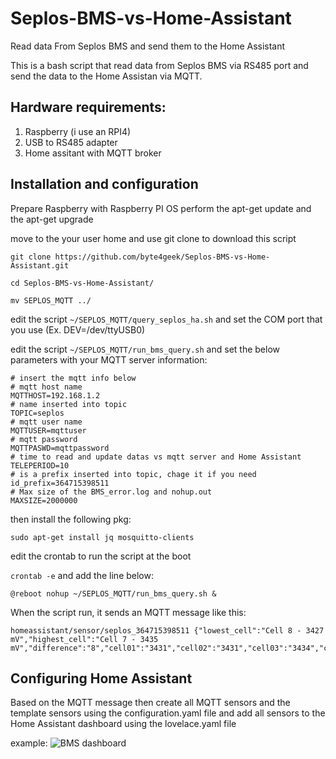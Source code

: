 # Seplos-BMS-vs-Home-Assistant
Read data From Seplos BMS and send them to the Home Assistant

This is a bash script that read data from Seplos BMS via RS485 port and send the data to the Home Assistan via MQTT.

## Hardware requirements:
1. Raspberry (i use an RPI4)
2. USB to RS485 adapter
3. Home assitant with MQTT broker

## Installation and configuration

Prepare Raspberry with Raspberry PI OS
perform the apt-get update and the apt-get upgrade

move to the your user home and use git clone to download this script

```
git clone https://github.com/byte4geek/Seplos-BMS-vs-Home-Assistant.git

cd Seplos-BMS-vs-Home-Assistant/

mv SEPLOS_MQTT ../
```

edit the script ```~/SEPLOS_MQTT/query_seplos_ha.sh``` and set the COM port that you use (Ex. DEV=/dev/ttyUSB0)

edit the script ```~/SEPLOS_MQTT/run_bms_query.sh``` and set the below parameters with your MQTT server information:

```
# insert the mqtt info below
# mqtt host name
MQTTHOST=192.168.1.2
# name inserted into topic
TOPIC=seplos
# mqtt user name
MQTTUSER=mqttuser
# mqtt password
MQTTPASWD=mqttpassword
# time to read and update datas vs mqtt server and Home Assistant
TELEPERIOD=10
# is a prefix inserted into topic, chage it if you need
id_prefix=364715398511
# Max size of the BMS_error.log and nohup.out
MAXSIZE=2000000
```

then install the following pkg:

```
sudo apt-get install jq mosquitto-clients
```

edit the crontab to run the script at the boot

```crontab -e``` and add the line below:
```
@reboot nohup ~/SEPLOS_MQTT/run_bms_query.sh &
```

When the script run, it sends an MQTT message like this:

```
homeassistant/sensor/seplos_364715398511 {"lowest_cell":"Cell 8 - 3427 mV","highest_cell":"Cell 7 - 3435 mV","difference":"8","cell01":"3431","cell02":"3431","cell03":"3434","cell04":"3430","cell05":"3433","cell06":"3432","cell07":"3435","cell08":"3427","cell09":"3431","cell10":"3428","cell11":"3433","cell12":"3433","cell13":"3435","cell14":"3431","cell15":"3435","cell16":"3428","cell_temp1":"31.7","cell_temp2":"32.2","cell_temp3":"32.0","cell_temp4":"31.9","env_temp":"37.2","power_temp":"34.9","charge_discharge":"26.01","total_voltage":"54.90","residual_capacity":"271.24","soc":"96.8","cycles":"12","soh":"100.0","port_voltage":"54.93"}
```

## Configuring Home Assistant

Based on the MQTT message then create all MQTT sensors and the template sensors using the configuration.yaml file and add all sensors to the Home Assistant dashboard using the lovelace.yaml file

example:
![BMS dashboard](https://github.com/byte4geek/Seplos-BMS-vs-Home-Assistant/raw/main/bms_ha_panel.JPG)

